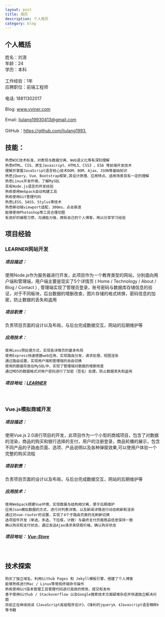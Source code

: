 ```yaml
---
layout: post
title: 简历
description: 个人简历
category: blog
---
```


## 个人概括
姓名：刘浪                                       
年龄：24 <br>
学历：本科<br>								
工作经验：1年<br>
应聘职位：前端工程师<br> 				
电话: 18811302017 <br>				
Blog: www.vviner.com<br>				
Emali: liulang19930413@gmail.com <br>	
GitHub：https://github.com/liulang1993 <br>



## 技能：

	熟悉W3C技术标准，对表现与数据分离、Web语义化等有深刻理解
	熟悉HTML、CSS、原生Javascript、HTML5、CSS3 、ES6 等前端开发技术 
	理解并掌握JavaScript语言核心技术DOM、BOM、Ajax、JSON等基础知识
	熟悉jQuery、Vue、Bootstrap框架,其设计原理、应用特点、适用场景具有一定的理解
	熟悉Linux开发环境，了解MySQL 
	具有Node.js语言的开发经验
	熟练使用Webpack自动构建工具
	熟练使用Git管理代码
	熟悉LESS、SASS、Stylus等技术
	熟悉移动端viewport适配，300ms，点击穿透
	能够使用Photoshop等工具合理切图
	有良好的编程习惯，沟通能力强，拥有自己的个人博客，用以分享学习经验
	
	

## 项目经验
### LEARNER网站开发
##### 项目描述：
使用Node.js作为服务器进行开发，此项目作为一个教育类型的网站，分别面向用户端和管理端，用户端主要是现实了5个详情页 ( Home / Technology / About / Blog / Contact ) , 管理端实现了管理员登录，账号密码与数据库存储信息的验证，对于不同板块，后台数据的增删改查，图片存储的格式转换，密码信息的加密，防止数据的丢失和盗用
##### 项目职责：
负责项目页面的设计以及布局，与后台完成数据交互，网站的后期维护等
##### 应用技术：

	使用Less预处理方式，实现各详情页的基本布局
	使用Express快速搭建web应用，实现路由分发，请求处理，视图渲染
	通过路由设置，实现用户端和管理端的自由切换
	使用的数据存放在MySQL中，实现了管理端对数据的增删改查
	通过MD5的数据格式对用户密码进行了加密（签名）处理，防止数据丢失和盗用
##### 项目地址：[LEARNER](https://github.com/liulang1993/Node-project)
<br>


### Vue.js模拟商城开发
##### 项目描述：
使用Vue.js 2.0进行项目的开发，此项目作为一个小型的商城项目，包含了对数据的渲染，商品的购买和银行选择的支付，用户的注册登录，商品轮播的展示，包含不同产品的子路由页面、选项、产品说明以及各种弹窗效果,可以使用户体验一个完整的购买流程
##### 项目职责：
负责项目页面的设计以及布局，与后台完成数据交互，网站的后期维护等
##### 应用技术：

	使用Webpack搭建Vue环境，实现数据与结构相分离，便于后期维护
	应用Json模拟数据的方式，进行对列表详情，以及新闻详情进行动态刷新和渲染
	通过对vue-router的设置，实现了4个子路由页面的无刷新切换
	选项组件开发（单选，多选，下拉框，计数）与最终支付页面商品信息保持一致
	确认购买和支付状态，通过发送Ajax请求来获取价格，确认购买状态

##### 项目地址： [Vue-Store](https://github.com/liulang1993/Vue-project/tree/master/vue-Store)
<br>

## 技术探索
	购买了独立域名，利用Github Pages 和 Jekyll模板引擎，搭建了个人博客
	能够熟练进行Mac / Linux等常规终端命令操作
	熟练使用Git版本管理工具管理代码进行高效的修改，提交和发布
	善于使用Github / Stackoverflow 以及Google搜索技术方面疑难杂症并快速独立解决问题
	目前正在继续阅读《JavaScript高级程序设计》、《锋利的jquery》、《Javascript语言精粹》等书籍



